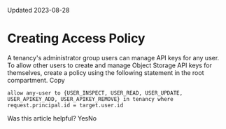 Updated 2023-08-28
# Creating Access Policy
A tenancy's administrator group users can manage API keys for any user. To allow other users to create and manage Object Storage API keys for themselves, create a policy using the following statement in the root compartment.
Copy
```
allow any-user to {USER_INSPECT, USER_READ, USER_UPDATE, 
USER_APIKEY_ADD, USER_APIKEY_REMOVE} in tenancy where request.principal.id = target.user.id
```

Was this article helpful?
YesNo

